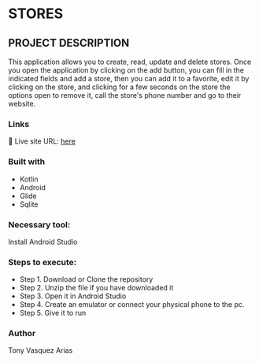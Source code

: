 
#  STORES

## PROJECT DESCRIPTION

This application allows you to create, read, update and delete stores. Once you open the application by clicking on the add button, you can fill in the indicated fields and add a store, then you can add it to a favorite, edit it by clicking on the store, and clicking for a few seconds on the store the options open to remove it, call the store's phone number and go to their website.

### Links
📌 Live site URL: [here](https://https://github.com/Tonyva002/store)

### Built with

- Kotlin
- Android
- Glide
- Sqlite

### Necessary tool:

Install Android Studio

### Steps to execute:

- Step 1. Download or Clone the repository
- Step 2. Unzip the file if you have downloaded it
- Step 3. Open it in Android Studio
- Step 4. Create an emulator or connect your physical phone to the pc.
- Step 5. Give it to run
### Author

Tony Vasquez Arias



